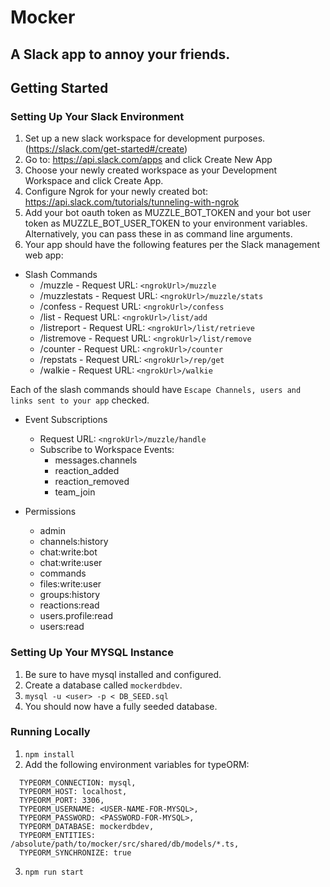 # Mocker

## A Slack app to annoy your friends.

## Getting Started

### Setting Up Your Slack Environment

1. Set up a new slack workspace for development purposes. (https://slack.com/get-started#/create)
2. Go to: https://api.slack.com/apps and click Create New App
3. Choose your newly created workspace as your Development Workspace and click Create App.
4. Configure Ngrok for your newly created bot: https://api.slack.com/tutorials/tunneling-with-ngrok
5. Add your bot oauth token as MUZZLE_BOT_TOKEN and your bot user token as MUZZLE_BOT_USER_TOKEN to your environment variables. Alternatively, you can pass these in as command line arguments.
6. Your app should have the following features per the Slack management web app:

- Slash Commands
  - /muzzle - Request URL: `<ngrokUrl>/muzzle`
  - /muzzlestats - Request URL: `<ngrokUrl>/muzzle/stats`
  - /confess - Request URL: `<ngrokUrl>/confess`
  - /list - Request URL: `<ngrokUrl>/list/add`
  - /listreport - Request URL: `<ngrokUrl>/list/retrieve`
  - /listremove - Request URL: `<ngrokUrl>/list/remove`
  - /counter - Request URL: `<ngrokUrl>/counter`
  - /repstats - Request URL: `<ngrokUrl>/rep/get`
  - /walkie - Request URL: `<ngrokUrl>/walkie`

Each of the slash commands should have `Escape Channels, users and links sent to your app` checked.

- Event Subscriptions

  - Request URL: `<ngrokUrl>/muzzle/handle`
  - Subscribe to Workspace Events:
    - messages.channels
    - reaction_added
    - reaction_removed
    - team_join

- Permissions
  - admin
  - channels:history
  - chat:write:bot
  - chat:write:user
  - commands
  - files:write:user
  - groups:history
  - reactions:read
  - users.profile:read
  - users:read

### Setting Up Your MYSQL Instance

1. Be sure to have mysql installed and configured.
2. Create a database called `mockerdbdev`.
3. `mysql -u <user> -p < DB_SEED.sql`
4. You should now have a fully seeded database.

### Running Locally

1. `npm install`
2. Add the following environment variables for typeORM:

```
  TYPEORM_CONNECTION: mysql,
  TYPEORM_HOST: localhost,
  TYPEORM_PORT: 3306,
  TYPEORM_USERNAME: <USER-NAME-FOR-MYSQL>,
  TYPEORM_PASSWORD: <PASSWORD-FOR-MYSQL>,
  TYPEORM_DATABASE: mockerdbdev,
  TYPEORM_ENTITIES: /absolute/path/to/mocker/src/shared/db/models/*.ts,
  TYPEORM_SYNCHRONIZE: true
```

3. `npm run start`
